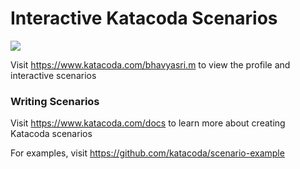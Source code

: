 # Interactive Katacoda Scenarios

[![](http://shields.katacoda.com/katacoda/bhavyasri.m/count.svg)](https://www.katacoda.com/bhavyasri.m "Get your profile on Katacoda.com")

Visit https://www.katacoda.com/bhavyasri.m to view the profile and interactive scenarios

### Writing Scenarios
Visit https://www.katacoda.com/docs to learn more about creating Katacoda scenarios

For examples, visit https://github.com/katacoda/scenario-example
